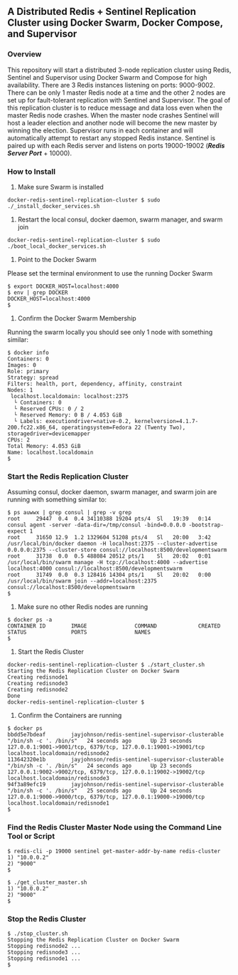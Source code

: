 ## A Distributed Redis + Sentinel Replication Cluster using Docker Swarm, Docker Compose, and Supervisor

### Overview

This repository will start a distributed 3-node replication cluster using Redis, Sentinel and Supervisor using Docker Swarm and Compose for high availability. There are 3 Redis instances listening on ports: 9000-9002. There can be only 1 master Redis node at a time and the other 2 nodes are set up for fault-tolerant replication with Sentinel and Supervisor. The goal of this replication cluster is to reduce message and data loss even when the master Redis node crashes. When the master node crashes Sentinel will host a leader election and another node will become the new master by winning the election. Supervisor runs in each container and will automatically attempt to restart any stopped Redis instance. Sentinel is paired up with each Redis server and listens on ports 19000-19002 (***Redis Server Port*** + 10000).

### How to Install

1. Make sure Swarm is installed 

  ```
  docker-redis-sentinel-replication-cluster $ sudo ./_install_docker_services.sh
  ```

1. Restart the local consul, docker daemon, swarm manager, and swarm join

  ```
  docker-redis-sentinel-replication-cluster $ sudo ./boot_local_docker_services.sh
  ``` 

1. Point to the Docker Swarm

  Please set the terminal environment to use the running Docker Swarm 
  
  ```
  $ export DOCKER_HOST=localhost:4000
  $ env | grep DOCKER
  DOCKER_HOST=localhost:4000
  $
  ```

1. Confirm the Docker Swarm Membership

  Running the swarm locally you should see only 1 node with something similar:

  ```
  $ docker info
  Containers: 0
  Images: 0
  Role: primary
  Strategy: spread
  Filters: health, port, dependency, affinity, constraint
  Nodes: 1
   localhost.localdomain: localhost:2375
    └ Containers: 0
    └ Reserved CPUs: 0 / 2
    └ Reserved Memory: 0 B / 4.053 GiB
    └ Labels: executiondriver=native-0.2, kernelversion=4.1.7-200.fc22.x86_64, operatingsystem=Fedora 22 (Twenty Two), storagedriver=devicemapper
  CPUs: 2
  Total Memory: 4.053 GiB
  Name: localhost.localdomain
  $
  ```

### Start the Redis Replication Cluster 

Assuming consul, docker daemon, swarm manager, and swarm join are running with something similar to:

```
$ ps auwwx | grep consul | grep -v grep
root     29447  0.4  0.4 34110388 19204 pts/4  Sl   19:39   0:14 consul agent -server -data-dir=/tmp/consul -bind=0.0.0.0 -bootstrap-expect 1
root     31650 12.9  1.2 1329604 51208 pts/4   Sl   20:00   3:42 /usr/local/bin/docker daemon -H localhost:2375 --cluster-advertise 0.0.0.0:2375 --cluster-store consul://localhost:8500/developmentswarm
root     31738  0.0  0.5 488084 20512 pts/1    Sl   20:02   0:01 /usr/local/bin/swarm manage -H tcp://localhost:4000 --advertise localhost:4000 consul://localhost:8500/developmentswarm
root     31749  0.0  0.3 128416 14304 pts/1    Sl   20:02   0:00 /usr/local/bin/swarm join --addr=localhost:2375 consul://localhost:8500/developmentswarm
$
```
 
1. Make sure no other Redis nodes are running

  ```
  $ docker ps -a
  CONTAINER ID        IMAGE               COMMAND             CREATED             STATUS              PORTS               NAMES
  $ 
  ```

1. Start the Redis Cluster

  ```
  docker-redis-sentinel-replication-cluster $ ./start_cluster.sh 
  Starting the Redis Replication Cluster on Docker Swarm
  Creating redisnode1
  Creating redisnode3
  Creating redisnode2
  Done
  docker-redis-sentinel-replication-cluster $
  ```

1. Confirm the Containers are running

  ```
  $ docker ps
  bbdd5e7bdeaf        jayjohnson/redis-sentinel-supervisor-clusterable   "/bin/sh -c '. /bin/s"   24 seconds ago      Up 23 seconds       127.0.0.1:9001->9001/tcp, 6379/tcp, 127.0.0.1:19001->19001/tcp   localhost.localdomain/redisnode2
  113642320e1b        jayjohnson/redis-sentinel-supervisor-clusterable   "/bin/sh -c '. /bin/s"   24 seconds ago      Up 23 seconds       127.0.0.1:9002->9002/tcp, 6379/tcp, 127.0.0.1:19002->19002/tcp   localhost.localdomain/redisnode3
  94f3a89efc19        jayjohnson/redis-sentinel-supervisor-clusterable   "/bin/sh -c '. /bin/s"   25 seconds ago      Up 24 seconds       127.0.0.1:9000->9000/tcp, 6379/tcp, 127.0.0.1:19000->19000/tcp   localhost.localdomain/redisnode1
  $
  ```

### Find the Redis Cluster Master Node using the Command Line Tool or Script


```
$ redis-cli -p 19000 sentinel get-master-addr-by-name redis-cluster
1) "10.0.0.2"
2) "9000"
$ 
```

```
$ ./get_cluster_master.sh 
1) "10.0.0.2"
2) "9000"
$
```

### Stop the Redis Cluster

```
$ ./stop_cluster.sh 
Stopping the Redis Replication Cluster on Docker Swarm
Stopping redisnode2 ... 
Stopping redisnode3 ... 
Stopping redisnode1 ... 
$
```

